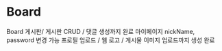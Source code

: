 # Board
Board 게시판/ 게시판 CRUD / 댓글 생성까지 완료
마이페이지 nickName, password 변경 가능 
프로필 업로드 / 웹 로고 / 게시물 이미지 업로드까지 생성 완료 
